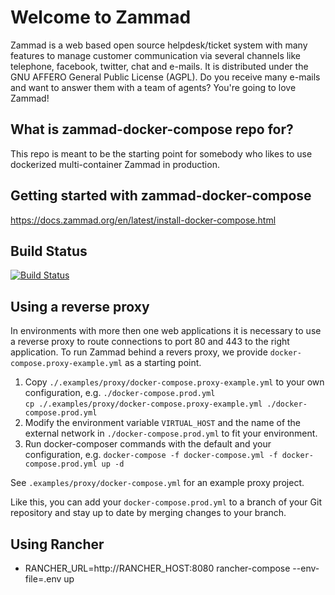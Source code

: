 # Welcome to Zammad

Zammad is a web based open source helpdesk/ticket system with many features
to manage customer communication via several channels like telephone, facebook,
twitter, chat and e-mails. It is distributed under the GNU AFFERO General Public
 License (AGPL). Do you receive many e-mails and want to answer them with a team of agents?
You're going to love Zammad!


## What is zammad-docker-compose repo for?

This repo is meant to be the starting point for somebody who likes to use dockerized multi-container Zammad in production.


## Getting started with zammad-docker-compose

https://docs.zammad.org/en/latest/install-docker-compose.html


## Build Status

[![Build Status](https://travis-ci.org/zammad/zammad-docker-compose.svg?branch=master)](https://travis-ci.org/zammad/zammad-docker-compose)


## Using a reverse proxy

In environments with more then one web applications it is necessary to use a reverse proxy to route connections to port 80 and 443 to the right application.
To run Zammad behind a revers proxy, we provide `docker-compose.proxy-example.yml` as a starting point.

1.  Copy `./.examples/proxy/docker-compose.proxy-example.yml` to your own configuration, e.g. `./docker-compose.prod.yml`  
    `cp ./.examples/proxy/docker-compose.proxy-example.yml ./docker-compose.prod.yml`
1.  Modify the environment variable `VIRTUAL_HOST` and the name of the external network in `./docker-compose.prod.yml` to fit your environment.
1.  Run docker-composer commands with the default and your configuration, e.g. `docker-compose -f docker-compose.yml -f docker-compose.prod.yml up -d`  

See `.examples/proxy/docker-compose.yml` for an example proxy project.

Like this, you can add your `docker-compose.prod.yml` to a branch of your Git repository and stay up to date by merging changes to your branch.


## Using Rancher

* RANCHER_URL=http://RANCHER_HOST:8080 rancher-compose --env-file=.env up
